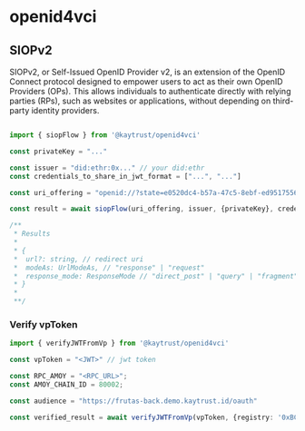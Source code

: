 # openid4vci

## SIOPv2

SIOPv2, or Self-Issued OpenID Provider v2, is an extension of the OpenID Connect protocol designed to empower users to act as their own OpenID Providers (OPs). This allows individuals to authenticate directly with relying parties (RPs), such as websites or applications, without depending on third-party identity providers.

```ts

import { siopFlow } from '@kaytrust/openid4vci'

const privateKey = "..."

const issuer = "did:ethr:0x..." // your did:ethr
const credentials_to_share_in_jwt_format = ["...", "..."]

const uri_offering = "openid://?state=e0520dc4-b57a-47c5-8ebf-ed95175561c8&redirect_uri=https%3A%2F%2Ffrutas-back.demo.kaytrust.id%2Foauth2%2Fcb%2FvpToken&response_mode=query&response_type=vp_token&client_id=https%3A%2F%2Ffrutas-back.demo.kaytrust.id%2Foauth&scope=openid" // A URI that contains info about how handle the siop flow.

const result = await siopFlow(uri_offering, issuer, {privateKey}, credentials_to_share_in_jwt_format)

/**
 * Results
 * 
 * {
 *  url?: string, // redirect uri
 *  modeAs: UrlModeAs, // "response" | "request"
 *  response_mode: ResponseMode // "direct_post" | "query" | "fragment"
 * }
 * 
 **/
```

### Verify vpToken

```ts
import { verifyJWTFromVp } from '@kaytrust/openid4vci'

const vpToken = "<JWT>" // jwt token

const RPC_AMOY = "<RPC_URL>";
const AMOY_CHAIN_ID = 80002;

const audience = "https://frutas-back.demo.kaytrust.id/oauth"

const verified_result = await verifyJWTFromVp(vpToken, {registry: '0xBC56d0883ef228b2B16420E9002Ece0A46c893F8', rpcUrl: RPC_AMOY, chainId: AMOY_CHAIN_ID}, audience)
```
